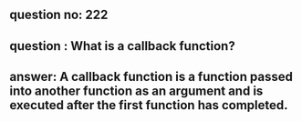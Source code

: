 
      
## question no: 222

## question : What is a callback function?

## answer: A callback function is a function passed into another function as an argument and is executed after the first function has completed.
      